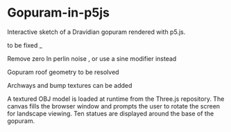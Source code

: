 # Gopuram-in-p5js
Interactive sketch of a Dravidian gopuram rendered with p5.js.

to be fixed _ 

Remove zero In perlin noise , or use a sine modifier instead 

Gopuram roof geometry to be resolved

Archways and bump textures can be added 

A textured OBJ model is loaded at runtime from the Three.js repository.
The canvas fills the browser window and prompts the user to rotate the screen
for landscape viewing. Ten statues are displayed around the base of the
gopuram.
